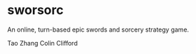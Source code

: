 sworsorc
========

An online, turn-based epic swords and sorcery strategy game.

Tao Zhang
Colin Clifford

